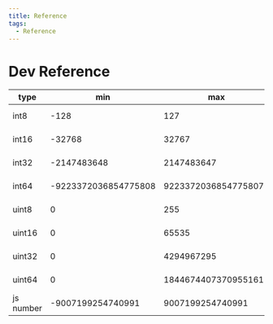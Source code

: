 ```yaml
---
title: Reference
tags:
  - Reference
---
```


# Dev Reference

| type      | min                  | max                  | bytes   | digits    |
| --------- | -------------------- | -------------------- | ------- | --------- |
| int8      | -128                 | 127                  | 1 byte  | 3 digits  |
| int16     | -32768               | 32767                | 2 bytes | 5 digits  |
| int32     | -2147483648          | 2147483647           | 4 bytes | 10 digits |
| int64     | -9223372036854775808 | 9223372036854775807  | 8 bytes | 19 digits |
| uint8     | 0                    | 255                  | 1 byte  | 3 digits  |
| uint16    | 0                    | 65535                | 2 bytes | 5 digits  |
| uint32    | 0                    | 4294967295           | 4 bytes | 10 digits |
| uint64    | 0                    | 18446744073709551615 | 8 bytes | 20 digits |
| js number | -9007199254740991    | 9007199254740991     | 8 bytes | 16 digits |
